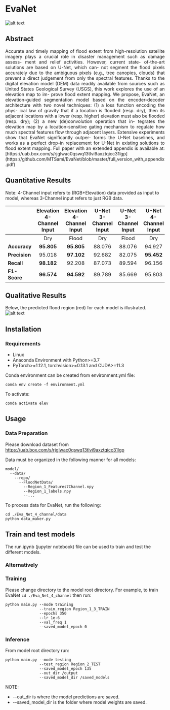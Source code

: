 # EvaNet

![alt text](https://ik.imagekit.io/lur4324m4/architecture.png?ik-sdk-version=javascript-1.4.3&updatedAt=1668633357848?raw=true)

## Abstract
<p align="justify">
Accurate and timely mapping of flood extent from
high-resolution satellite imagery plays a crucial
role in disaster management such as damage assess-
ment and relief activities. However, current state-
of-the-art solutions are based on U-Net, which can-
not segment the flood pixels accurately due to the
ambiguous pixels (e.g., tree canopies, clouds) that
prevent a direct judgement from only the spectral
features. Thanks to the digital elevation model
(DEM) data readily available from sources such
as United States Geological Survey (USGS), this
work explores the use of an elevation map to im-
prove flood extent mapping. We propose, EvaNet,
an elevation-guided segmentation model based on
the encoder-decoder architecture with two novel
techniques: (1) a loss function encoding the phys-
ical law of gravity that if a location is flooded
(resp. dry), then its adjacent locations with a lower
(resp. higher) elevation must also be flooded (resp.
dry); (2) a new (de)convolution operation that in-
tegrates the elevation map by a location-sensitive
gating mechanism to regulate how much spectral
features flow through adjacent layers. Extensive
experiments show that EvaNet significantly outper-
forms the U-Net baselines, and works as a perfect
drop-in replacement for U-Net in existing solutions
to flood extent mapping. Full paper with an extended appendix is available at: [https://uab.box.com/s/rjglwac0qswq13tlvi9axztqicc31lgp](https://github.com/MTSami/EvaNet/blob/master/full_version_with_appendix.pdf)
</p>

## Quantitative Results
Note: 4-Channel input refers to (RGB+Elevation) data provided as input to model, whereas 3-Channel input refers to just RGB data.

|               |Elevation 4-Channel Input |Elevation 4-Channel Input|U-Net 3-Channel Input   |U-Net 3-Channel Input|U-Net 4-Channel Input  |U-Net 4-Channel Input|
|     :---      | :---:  |     :---:       | :---:  |     :---:       | :---:  |      :---:      |
|               |  Dry   |     Flood       |  Dry   |     Flood       |  Dry   |      Flood      |
| **Accuracy**  | **95.805** |     **95.805**      | 88.076 |    88.076       | 94.927 |     94.927      |
| **Precision** | 95.018 |     **97.102**      | 92.682 |    82.075       | **95.452** |     94.116      |
| **Recall**    | **98.182** |     92.208      | 87.073 |    89.594       | 96.156 |     **93.066**      |
| **F1-Score**  | **96.574** |     **94.592**      | 89.789 |    85.669       | 95.803 |     93.588      |

## Qualitative Results
Below, the predicted flood region (red) for each model is illustrated. 
![alt text](https://ik.imagekit.io/lur4324m4/Results.png?ik-sdk-version=javascript-1.4.3&updatedAt=1668633366444?raw=true)

## Installation
### Requirements
* Linux
* Anaconda Environment with Python>=3.7
* PyTorch>=1.12.1, torchvision>=0.13.1 and CUDA>=11.3

Conda environment can be created from environment.yml file: 
```
conda env create -f environment.yml
```
To activate: 
```
conda activate elev
```

## Usage
### Data Preparation
Please download dataset from https://uab.box.com/s/rjglwac0qswq13tlvi9axztqicc31lgp

Data must be organized in the following manner for all models:
```
model/
  --data/
    --repo/
      --FloodNetData/
        --Region_1_Features7Channel.npy
        --Region_1_labels.npy
        --...
```

To process data for EvaNet, run the following:
```
cd ./Eva_Net_4_channel/data
python data_maker.py
```

## Train and test models
The run.ipynb (jupyter notebook) file can be used to train and test the different models.


### Alternatively
### Training
Please change directory to the model root directory. For example, to train EvaNet `cd ./Eva_Net_4_channel` then run:
```
python main.py --mode training
               --train_region Region_1_3_TRAIN
               --epochs 350
               --lr 1e-6
               --val_freq 1
               --saved_model_epoch 0
```


### Inference
From model root directory run: 
```
python main.py --mode testing
               --test_region Region_2_TEST
               --saved_model_epoch 135
               --out_dir /output
               --saved_model_dir /saved_models
```
NOTE:
- --out_dir is where the model predictions are saved.
- --saved_model_dir is the folder where model weights are saved.
